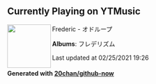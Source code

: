 ## Currently Playing on YTMusic

[<img align="left" width="100" src="https://lh3.googleusercontent.com/d1wFx6cp001hJUfucFvrKiUCyrEmRjhZogaNQZUcaPPz6P6CD4PHjoOo33KiT1f3uY3YE-_wcn-1hWc">](https://music.youtube.com/watch?v=smObR_8q5UQ)

Frederic - オドループ

**Albums**: フレデリズム

Last updated at 02/25/2021 19:26

#### Generated with [20chan/github-now](https://github.com/20chan/github-now)


<!--
**20chan/20chan** is a ✨ _special_ ✨ repository because its `README.md` (this file) appears on your GitHub profile.

Here are some ideas to get you started:

- 🔭 I’m currently working on ...
- 🌱 I’m currently learning ...
- 👯 I’m looking to collaborate on ...
- 🤔 I’m looking for help with ...
- 💬 Ask me about ...
- 📫 How to reach me: ...
- 😄 Pronouns: ...
- ⚡ Fun fact: ...
-->
